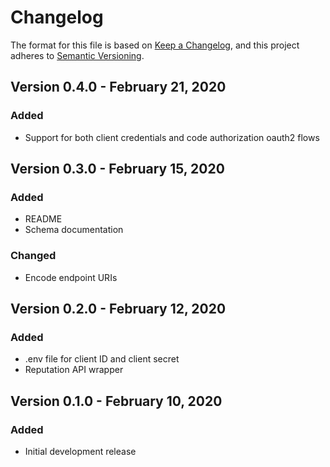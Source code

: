 # Changelog

The format for this file is based on [Keep a Changelog](https://keepachangelog.com/en/1.0.0/),
and this project adheres to [Semantic Versioning](https://semver.org/spec/v2.0.0.html).

## Version 0.4.0 - February 21, 2020

### Added

- Support for both client credentials and code authorization oauth2 flows

## Version 0.3.0 - February 15, 2020

### Added

- README
- Schema documentation

### Changed

- Encode endpoint URIs

## Version 0.2.0 - February 12, 2020

### Added

- .env file for client ID and client secret
- Reputation API wrapper

## Version 0.1.0 - February 10, 2020

### Added

- Initial development release

